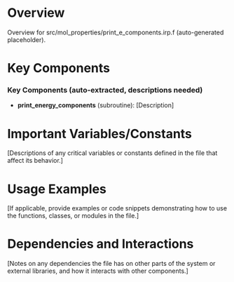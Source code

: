 # Overview

Overview for src/mol_properties/print_e_components.irp.f (auto-generated placeholder).

# Key Components

### Key Components (auto-extracted, descriptions needed)
- **print_energy_components** (subroutine): [Description]

# Important Variables/Constants

[Descriptions of any critical variables or constants defined in the file that affect its behavior.]

# Usage Examples

[If applicable, provide examples or code snippets demonstrating how to use the functions, classes, or modules in the file.]

# Dependencies and Interactions

[Notes on any dependencies the file has on other parts of the system or external libraries, and how it interacts with other components.]
